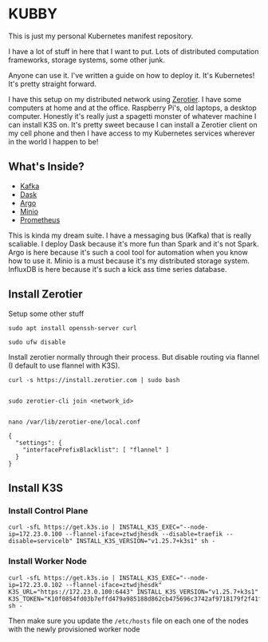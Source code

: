 # KUBBY

This is just my personal Kubernetes manifest repository.

I have a lot of stuff in here that I want to put. Lots of distributed computation frameworks, storage systems, some other junk.

Anyone can use it. I've written a guide on how to deploy it. It's Kubernetes! It's pretty straight forward.

I have this setup on my distributed network using [Zerotier](https://www.zerotier.com/). I have some computers at home and at the office. Raspberry Pi's, old laptops, a desktop computer. Honestly it's really just a spagetti monster of whatever machine I can install K3S on. It's pretty sweet because I can install a Zerotier client on my cell phone and then I have access to my Kubernetes services wherever in the world I happen to be!


## What's Inside?

- [Kafka](https://kafka.apache.org/)
- [Dask](https://dask.org/)
- [Argo](https://argoproj.github.io/)
- [Minio](https://min.io/)
- [Prometheus](https://prometheus.io/docs/introduction/overview/)

This is kinda my dream suite.
I have a messaging bus (Kafka) that is really scaliable.
I deploy Dask because it's more fun than Spark and it's not Spark.
Argo is here because it's such a cool tool for automation when you know how to use it.
Minio is a must because it's my distributed storage system.
InfluxDB is here because it's such a kick ass time series database.

## Install Zerotier

Setup some other stuff

```
sudo apt install openssh-server curl

sudo ufw disable
```

Install zerotier normally through their process. But disable routing via flannel (I default to use flannel with K3S).

```
curl -s https://install.zerotier.com | sudo bash


sudo zerotier-cli join <network_id>


nano /var/lib/zerotier-one/local.conf

{
  "settings": {
    "interfacePrefixBlacklist": [ "flannel" ]
  }
}
```

## Install K3S

### Install Control Plane

```
curl -sfL https://get.k3s.io | INSTALL_K3S_EXEC="--node-ip=172.23.0.100 --flannel-iface=ztwdjhesdk --disable=traefik --disable=servicelb" INSTALL_K3S_VERSION="v1.25.7+k3s1" sh -
```

### Install Worker Node

```
curl -sfL https://get.k3s.io | INSTALL_K3S_EXEC="--node-ip=172.23.0.102 --flannel-iface=ztwdjhesdk" K3S_URL="https://172.23.0.100:6443" INSTALL_K3S_VERSION="v1.25.7+k3s1" K3S_TOKEN="K10f0854fd03b7effd479a985188d862cb475696c3742af9718179f2f41fa0d1b5e::server:8afb4379f2f387cf5db6765bdc2df6c2" sh -
```

Then make sure you update the `/etc/hosts` file on each one of the nodes with the newly provisioned worker node
